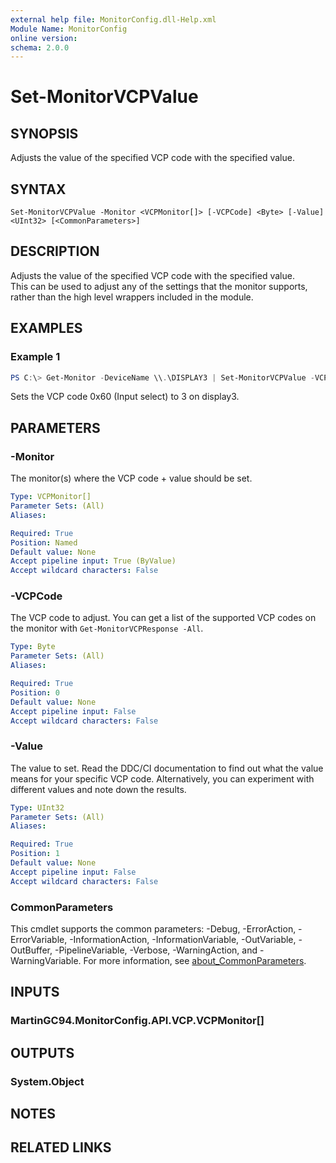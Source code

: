 ```yaml
---
external help file: MonitorConfig.dll-Help.xml
Module Name: MonitorConfig
online version:
schema: 2.0.0
---
```


# Set-MonitorVCPValue

## SYNOPSIS
Adjusts the value of the specified VCP code with the specified value.

## SYNTAX

```
Set-MonitorVCPValue -Monitor <VCPMonitor[]> [-VCPCode] <Byte> [-Value] <UInt32> [<CommonParameters>]
```

## DESCRIPTION
Adjusts the value of the specified VCP code with the specified value.  
This can be used to adjust any of the settings that the monitor supports, rather than the high level wrappers included in the module.

## EXAMPLES

### Example 1
```powershell
PS C:\> Get-Monitor -DeviceName \\.\DISPLAY3 | Set-MonitorVCPValue -VCPCode 0x60 -Value 3
```

Sets the VCP code 0x60 (Input select) to 3 on display3.

## PARAMETERS

### -Monitor
The monitor(s) where the VCP code + value should be set.

```yaml
Type: VCPMonitor[]
Parameter Sets: (All)
Aliases:

Required: True
Position: Named
Default value: None
Accept pipeline input: True (ByValue)
Accept wildcard characters: False
```

### -VCPCode
The VCP code to adjust. You can get a list of the supported VCP codes on the monitor with `Get-MonitorVCPResponse -All`.

```yaml
Type: Byte
Parameter Sets: (All)
Aliases:

Required: True
Position: 0
Default value: None
Accept pipeline input: False
Accept wildcard characters: False
```

### -Value
The value to set. Read the DDC/CI documentation to find out what the value means for your specific VCP code.
Alternatively, you can experiment with different values and note down the results.

```yaml
Type: UInt32
Parameter Sets: (All)
Aliases:

Required: True
Position: 1
Default value: None
Accept pipeline input: False
Accept wildcard characters: False
```

### CommonParameters
This cmdlet supports the common parameters: -Debug, -ErrorAction, -ErrorVariable, -InformationAction, -InformationVariable, -OutVariable, -OutBuffer, -PipelineVariable, -Verbose, -WarningAction, and -WarningVariable. For more information, see [about_CommonParameters](http://go.microsoft.com/fwlink/?LinkID=113216).

## INPUTS

### MartinGC94.MonitorConfig.API.VCP.VCPMonitor[]

## OUTPUTS

### System.Object
## NOTES

## RELATED LINKS
